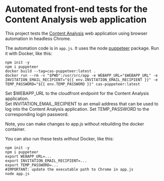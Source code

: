 # Automated front-end tests for the Content Analysis web application

This project tests the [Content Analysis](https://github.com/awslabs/aws-content-analysis) web application using browser automation in headless Chrome. 

The automation code is in `app.js`. It uses the node [puppeteer](https://developers.google.com/web/tools/puppeteer) package. Run it with Docker, like this:
    
    npm init -y
    npm i puppeteer 
    docker build --tag=cas-puppeteer:latest .
    docker run --rm -v "$PWD":/usr/src/app -e WEBAPP_URL="$WEBAPP_URL" -e INVITATION_EMAIL_RECIPIENT="${{ env.INVITATION_EMAIL_RECIPIENT }}" -e TEMP_PASSWORD="${{ env.TEMP_PASSWORD }}" cas-puppeteer:latest

Set $WEBAPP_URL to the cloudfront endpoint for the Content Analysis application.     
Set INVITATION_EMAIL_RECIPIENT to an email address that can be used to log into the Content Analysis application.
Set TEMP_PASSWORD to the corresponding login password.

Note, you can make changes to app.js without rebuilding the docker container.

You can also run these tests *without* Docker, like this:

    npm init -y
    npm i puppeteer 
    export WEBAPP_URL=...
    export INVITATION_EMAIL_RECIPIENT=...
    export TEMP_PASSWORD=...
    #IMPORTANT: update the executable path to Chrome in app.js
    node app.js
